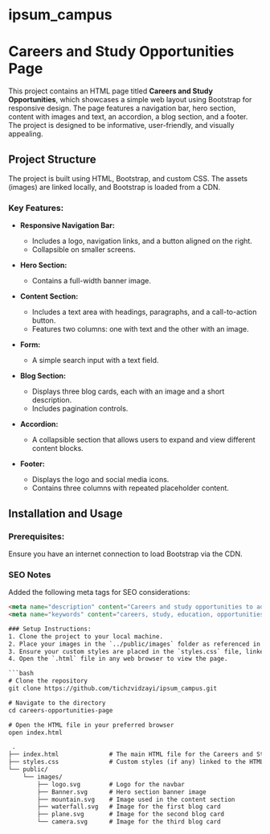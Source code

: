 # ipsum_campus

# Careers and Study Opportunities Page

This project contains an HTML page titled **Careers and Study Opportunities**, which showcases a simple web layout using Bootstrap for responsive design. The page features a navigation bar, hero section, content with images and text, an accordion, a blog section, and a footer. The project is designed to be informative, user-friendly, and visually appealing.

## Project Structure

The project is built using HTML, Bootstrap, and custom CSS. The assets (images) are linked locally, and Bootstrap is loaded from a CDN.

### Key Features:
- **Responsive Navigation Bar:**
  - Includes a logo, navigation links, and a button aligned on the right.
  - Collapsible on smaller screens.
  
- **Hero Section:**
  - Contains a full-width banner image.

- **Content Section:**
  - Includes a text area with headings, paragraphs, and a call-to-action button.
  - Features two columns: one with text and the other with an image.

- **Form:**
  - A simple search input with a text field.

- **Blog Section:**
  - Displays three blog cards, each with an image and a short description.
  - Includes pagination controls.

- **Accordion:**
  - A collapsible section that allows users to expand and view different content blocks.

- **Footer:**
  - Displays the logo and social media icons.
  - Contains three columns with repeated placeholder content.

## Installation and Usage

### Prerequisites:
Ensure you have an internet connection to load Bootstrap via the CDN.
### SEO Notes

Added the following meta tags for SEO considerations:

```html
<meta name="description" content="Careers and study opportunities to advance your skills.">
<meta name="keywords" content="careers, study, education, opportunities">

### Setup Instructions:
1. Clone the project to your local machine.
2. Place your images in the `../public/images` folder as referenced in the HTML.
3. Ensure your custom styles are placed in the `styles.css` file, linked to the HTML page.
4. Open the `.html` file in any web browser to view the page.

```bash
# Clone the repository
git clone https://github.com/tichzvidzayi/ipsum_campus.git

# Navigate to the directory
cd careers-opportunities-page

# Open the HTML file in your preferred browser
open index.html

 .
├── index.html              # The main HTML file for the Careers and Study Opportunities page
├── styles.css              # Custom styles (if any) linked to the HTML page
└── public/
    └── images/
        ├── logo.svg        # Logo for the navbar
        ├── Banner.svg      # Hero section banner image
        ├── mountain.svg    # Image used in the content section
        ├── waterfall.svg   # Image for the first blog card
        ├── plane.svg       # Image for the second blog card
        └── camera.svg      # Image for the third blog card
